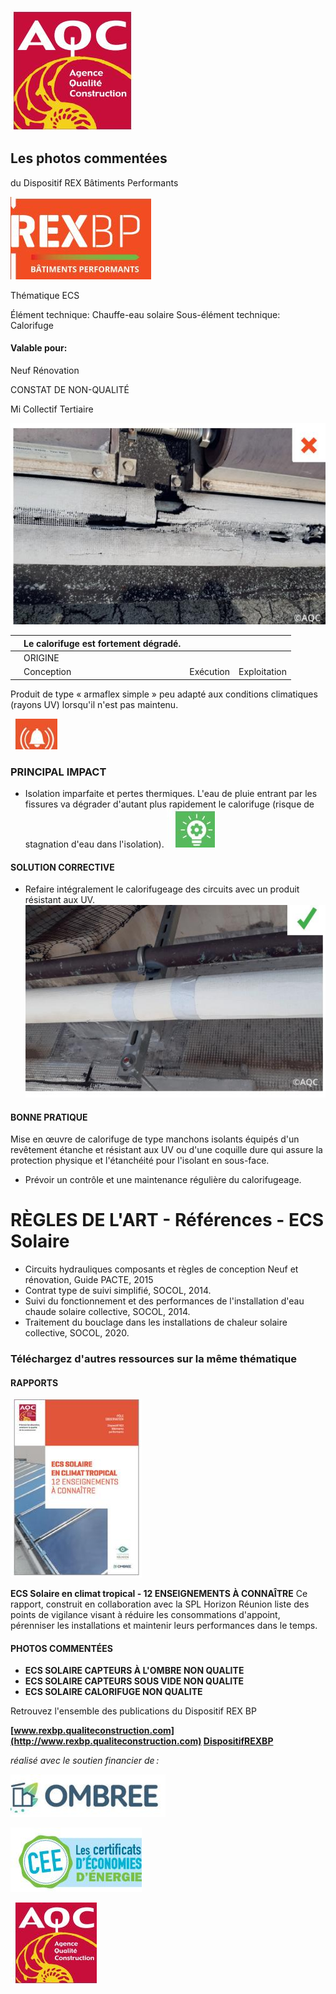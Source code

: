 ![](<images/Calorifuge complet/_page_0_Picture_0.jpeg>)

## Les photos commentées

du Dispositif REX Bâtiments Performants

![](<images/Calorifuge complet/_page_0_Picture_3.jpeg>)

Thématique ECS

Élément technique: Chauffe-eau solaire Sous-élément technique: Calorifuge

#### Valable pour:

 Neuf Rénovation

CONSTAT DE NON-QUALITÉ

 Mi Collectif Tertiaire

![](<images/Calorifuge complet/_page_0_Picture_10.jpeg>)

|  | Le calorifuge est fortement dégradé. |           |              |
|--|--------------------------------------|-----------|--------------|
|  | ORIGINE                              |           |              |
|  | Conception                           | Exécution | Exploitation |

Produit de type « armaflex simple » peu adapté aux conditions climatiques (rayons UV) lorsqu'il n'est pas maintenu.

![](<images/Calorifuge complet/_page_0_Picture_13.jpeg>)

### PRINCIPAL IMPACT

- Isolation imparfaite et pertes thermiques. L'eau de pluie entrant par les fissures va dégrader d'autant plus rapidement le calorifuge (risque de stagnation d'eau dans l'isolation).
![](<images/Calorifuge complet/_page_0_Picture_16.jpeg>)

#### SOLUTION CORRECTIVE

- Refaire intégralement le calorifugeage des circuits avec un produit résistant aux UV.
![](<images/Calorifuge complet/_page_0_Picture_19.jpeg>)

#### BONNE PRATIQUE

Mise en œuvre de calorifuge de type manchons isolants équipés d'un revêtement étanche et résistant aux UV ou d'une coquille dure qui assure la protection physique et l'étanchéité pour l'isolant en sous-face.

- Prévoir un contrôle et une maintenance régulière du calorifugeage.
# RÈGLES DE L'ART - Références - ECS Solaire

- Circuits hydrauliques composants et règles de conception Neuf et rénovation, Guide PACTE, 2015
- Contrat type de suivi simplifié, SOCOL, 2014.
- Suivi du fonctionnement et des performances de l'installation d'eau chaude solaire collective, SOCOL, 2014.
- Traitement du bouclage dans les installations de chaleur solaire collective, SOCOL, 2020.

### Téléchargez d'autres ressources sur la même thématique

#### RAPPORTS

![](<images/Calorifuge complet/_page_1_Picture_7.jpeg>)

**ECS Solaire en climat tropical - 12 ENSEIGNEMENTS À CONNAÎTRE** Ce rapport, construit en collaboration avec la SPL Horizon Réunion liste des points de vigilance visant à réduire les consommations d'appoint, pérenniser les installations et maintenir leurs performances dans le temps.

#### PHOTOS COMMENTÉES

- **ECS SOLAIRE CAPTEURS À L'OMBRE NON QUALITE**
- **ECS SOLAIRE CAPTEURS SOUS VIDE NON QUALITE**
- **ECS SOLAIRE CALORIFUGE NON QUALITE**

Retrouvez l'ensemble des publications du Dispositif REX BP

**[www.rexbp.qualiteconstruction.com](http://www.rexbp.qualiteconstruction.com) [DispositifREXBP](https://www.facebook.com/DispositifREXBP/)**

*réalisé avec le soutien financier de :*

![](<images/Calorifuge complet/_page_1_Picture_17.jpeg>)

![](<images/Calorifuge complet/_page_1_Picture_18.jpeg>)

![](<images/Calorifuge complet/_page_1_Picture_19.jpeg>)
